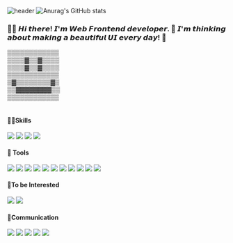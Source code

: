 ![header](https://capsule-render.vercel.app/api?type=waving&color=000000&height=260&section=header&text=💫star%20log.&fontSize=110&fontColor=ffffff)
![Anurag's GitHub stats](https://github-readme-stats.vercel.app/api?username=ByeoliKim&show_icons=true&theme=cobalt2)
<div align="left">
  <h3>👋🏻 𝙃𝙞 𝙩𝙝𝙚𝙧𝙚! 𝙄'𝙢 𝙒𝙚𝙗 𝙁𝙧𝙤𝙣𝙩𝙚𝙣𝙙 𝙙𝙚𝙫𝙚𝙡𝙤𝙥𝙚𝙧. 🚀 𝙄'𝙢 𝙩𝙝𝙞𝙣𝙠𝙞𝙣𝙜 𝙖𝙗𝙤𝙪𝙩 𝙢𝙖𝙠𝙞𝙣𝙜 𝙖 𝙗𝙚𝙖𝙪𝙩𝙞𝙛𝙪𝙡 𝙐𝙄 𝙚𝙫𝙚𝙧𝙮 𝙙𝙖𝙮! 💖</h3>
▒▒▒▒▒▒▒▒▒▒▒▒<br/>
▒▒▒▒▓▒▒▓▒▒▒▒<br/>
▒▒▒▒▓▒▒▓▒▒▒▒<br/>
▒▒▒▒▒▒▒▒▒▒▒▒<br/>
▒▓▒▒▒▒▒▒▒▒▓▒<br/>
▒▒▓▓▓▓▓▓▓▓▒▒<br/>
▒▒▒▒▒▒▒▒▒▒▒▒<br/><br/>

  <h4>💪🏻Skills</h4>
  <div>
    <img src="https://img.shields.io/badge/React-61DAFB?style=flat-square&logo=react&logoColor=white">
    <img src="https://img.shields.io/badge/JavaScript-F7DF1E?style=flat-square&logo=javascript&logoColor=white">
    <img src="https://img.shields.io/badge/HTML5-E34F26?style=flat-square&logo=html5&logoColor=white">
    <img src="https://img.shields.io/badge/CSS3-1572B6?style=flat-square&logo=css3&logoColor=white">
  </div>
  
  <h4>🔗 Tools</h4>
  <div>
    <img src="https://img.shields.io/badge/Axios-5A29E4?style=flat-square&logo=Axios&logoColor=white">
    <img src="https://img.shields.io/badge/React Query-FF4154?style=flat-square&logo=React Query&logoColor=white">
    <img src="https://img.shields.io/badge/ESLint-4B32C3?style=flat-square&logo=ESLint&logoColor=white">
    <img src="https://img.shields.io/badge/Prettier-F7B93E?style=flat-square&logo=Prettier&logoColor=white">
    <img src="https://img.shields.io/badge/Tailwind CSS-06B6D4?style=flat-square&logo=Tailwind CSS&logoColor=white">
    <img src="https://img.shields.io/badge/styled-components-DB7093?style=flat-square&logo=styled-components&logoColor=white">
    <img src="https://img.shields.io/badge/Adobe Photoshop-31A8FF?style=flat-square&logo=Adobe Photoshop&logoColor=white">
    <img src="https://img.shields.io/badge/Visual Studio Code-007ACC?style=flat-square&logo=Visual Studio Code&logoColor=white">
    <img src="https://img.shields.io/badge/npm-CB3837?style=flat-square&logo=npm&logoColor=white">
    <img src="https://img.shields.io/badge/Yarn-2C8EBB?style=flat-square&logo=Yarn&logoColor=white">
    <img src="https://img.shields.io/badge/Vite-646CFF?style=flat-square&logo=Vite&logoColor=white">
  </div>
  
  <h4>🧐To be Interested</h4>
  <div>
    <img src="https://img.shields.io/badge/TypeScript-3178C6?style=flat-square&logo=TypeScript&logoColor=white">
    <img src="https://img.shields.io/badge/Jest-C21325?style=flat-square&logo=Jest&logoColor=white">
  </div>
  
  <h4>🍔Communication</h4>
  <div>
  <img src="https://img.shields.io/badge/Trello-0052CC?style=flat-square&logo=Trello&logoColor=white">
    <img src="https://img.shields.io/badge/Jira-0052CC?style=flat-square&logo=Jira&logoColor=white">
    <img src="https://img.shields.io/badge/Slack-4A154B?style=flat-square&logo=Slack&logoColor=white">
    <img src="https://img.shields.io/badge/Discord-5865F2?style=flat-square&logo=Discord&logoColor=white">
    <img src="https://img.shields.io/badge/Notion-000000?style=flat-square&logo=Notion&logoColor=white">
  <div>
  </div>
    
</div>

